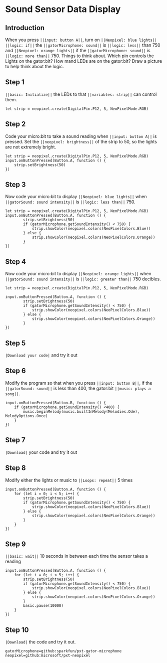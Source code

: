 # Sound Sensor Data Display

## Introduction
When you press ``||input: button A||``, turn on ``||Neopixel: blue lights||`` ``||logic: if||`` the ``||gatorMicrophone: sound||`` is ``||logic: less||`` than 750  and ``||Neopixel: orange lights||`` if the ``||gatorMicrophone: sound||`` is ``||logic: more than||`` 750. Things to think about. Which pin controls the Lights on the gator:bit? How mand LEDs are on the gator:bit? Draw a picture to help think about the logic.

## Step 1
``||basic: Initialize||`` the LEDs to that ``||variables: strip||`` can control them.

```blocks
let strip = neopixel.create(DigitalPin.P12, 5, NeoPixelMode.RGB)
```

## Step 2 
Code your micro:bit to take a sound reading when ``||input: button A||`` is pressed. Set the ``||neopixel: brightness||`` of the strip to 50, so the lights are not extremely bright.

```blocks
let strip = neopixel.create(DigitalPin.P12, 5, NeoPixelMode.RGB)
input.onButtonPressed(Button.A, function () {
    strip.setBrightness(50)
})
```

## Step 3
Now code your micro:bit to display ``||Neopixel: blue lights||`` when  ``||gatorSound: sound intensity||`` 
is ``||logic: less than||`` 750.

```blocks
let strip = neopixel.create(DigitalPin.P12, 5, NeoPixelMode.RGB)
input.onButtonPressed(Button.A, function () {
        strip.setBrightness(50)
        if (gatorMicrophone.getSoundIntensity() < 750) {
            strip.showColor(neopixel.colors(NeoPixelColors.Blue))
        } else {
            strip.showColor(neopixel.colors(NeoPixelColors.Orange))
        }
})
```

## Step 4
Now code your micro:bit to display ``||Neopixel: orange lights||`` when  ``||gatorSound: sound intensity||`` 
is ``||logic: greater than||`` 750 decibles.  


```blocks
let strip = neopixel.create(DigitalPin.P12, 5, NeoPixelMode.RGB)

input.onButtonPressed(Button.A, function () {
        strip.setBrightness(50)
        if (gatorMicrophone.getSoundIntensity() < 750) {
            strip.showColor(neopixel.colors(NeoPixelColors.Blue))
        } else {
            strip.showColor(neopixel.colors(NeoPixelColors.Orange))
        }
})
```
## Step 5
``|Download your code|`` and try it out

## Step 6
Modify the program so that when you press ``||input: button B||``, 
if the ``||gatorSound: sound||`` is less than 400, 
the gator:bit ``||music: plays a song||``. 

```blocks
input.onButtonPressed(Button.B, function () {
    if (gatorMicrophone.getSoundIntensity() <400) {
        music.beginMelody(music.builtInMelody(Melodies.Ode), MelodyOptions.Once)
    }
})
```

## Step 7
``|Download|`` your code and try it out

## Step 8
Modify either the lights or music to ``||Loops: repeat||`` 5 times

```blocks
input.onButtonPressed(Button.A, function () {
    for (let i = 0; i < 5; i++) {
        strip.setBrightness(50)
        if (gatorMicrophone.getSoundIntensity() < 750) {
            strip.showColor(neopixel.colors(NeoPixelColors.Blue))
        } else {
            strip.showColor(neopixel.colors(NeoPixelColors.Orange))
        }
    }
})
```

## Step 9
``||basic: wait||`` 10 seconds in between each time the sensor takes a reading
```blocks
input.onButtonPressed(Button.A, function () {
    for (let i = 0; i < 5; i++) {
        strip.setBrightness(50)
        if (gatorMicrophone.getSoundIntensity() < 750) {
            strip.showColor(neopixel.colors(NeoPixelColors.Blue))
        } else {
            strip.showColor(neopixel.colors(NeoPixelColors.Orange))
        }
        basic.pause(10000)
    }
})
```
## Step 10
``|Download|`` the code and try it out.


```package
gatorMicrophone=github:sparkfun/pxt-gator-microphone
neopixel=github:microsoft/pxt-neopixel
```




